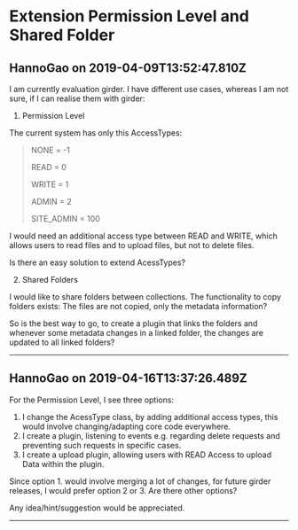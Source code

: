 # Extension Permission Level and Shared Folder

## HannoGao on 2019-04-09T13:52:47.810Z

I am currently evaluation girder. I have different use cases, whereas I am not sure, if I can realise them with girder:


1. Permission Level


The current system has only this AccessTypes:



> NONE \= \-1  
> 
> READ \= 0  
> 
> WRITE \= 1  
> 
> ADMIN \= 2  
> 
> SITE\_ADMIN \= 100


I would need an additional access type between READ and WRITE, which allows users to read files and to upload files, but not to delete files.


Is there an easy solution to extend AcessTypes?


2. Shared Folders


I would like to share folders between collections. The functionality to copy folders exists: The files are not copied, only the metadata information?  

So is the best way to go, to create a plugin that links the folders and whenever some metadata changes in a linked folder, the changes are updated to all linked folders?


---

## HannoGao on 2019-04-16T13:37:26.489Z

For the Permission Level, I see three options:


1. I change the AcessType class, by adding additional access types, this would involve changing/adapting core code everywhere.
2. I create a plugin, listening to events e.g. regarding delete requests and preventing such requests in specific cases.
3. I create a upload plugin, allowing users with READ Access to upload Data within the plugin.


Since option 1\. would involve merging a lot of changes, for future girder releases, I would prefer option 2 or 3\. Are there other options?  

Any idea/hint/suggestion would be appreciated.


---

